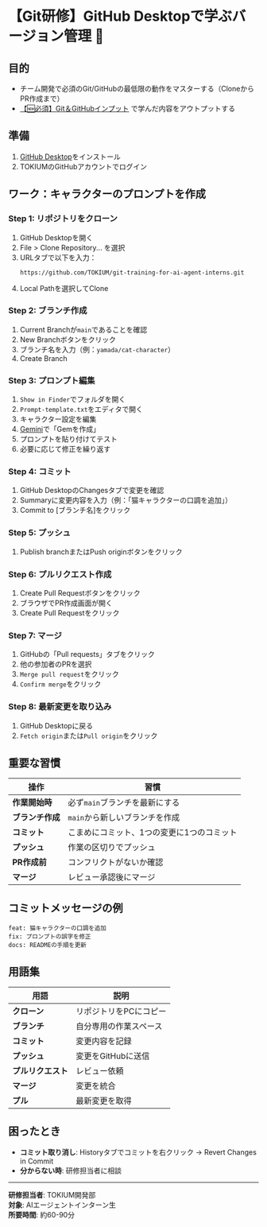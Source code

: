 # 【Git研修】GitHub Desktopで学ぶバージョン管理 🚀

## 目的
- チーム開発で必須のGit/GitHubの最低限の動作をマスターする（CloneからPR作成まで）
- [【🆕必須】Git＆GitHubインプット](https://www.notion.so/Git-GitHub-249a2eba3296801ea3bdc2b1677ada94?pvs=21) で学んだ内容をアウトプットする

## 準備
1. [GitHub Desktop](https://desktop.github.com/)をインストール
2. TOKIUMのGitHubアカウントでログイン

## ワーク：キャラクターのプロンプトを作成

### Step 1: リポジトリをクローン
1. GitHub Desktopを開く
2. File > Clone Repository... を選択
3. URLタブで以下を入力：
   ```
   https://github.com/TOKIUM/git-training-for-ai-agent-interns.git
   ```
4. Local Pathを選択してClone

### Step 2: ブランチ作成
1. Current Branchが`main`であることを確認
2. New Branchボタンをクリック
3. ブランチ名を入力（例：`yamada/cat-character`）
4. Create Branch

### Step 3: プロンプト編集
1. `Show in Finder`でフォルダを開く
2. `Prompt-template.txt`をエディタで開く
3. キャラクター設定を編集
4. [Gemini](https://gemini.google.com/)で「Gemを作成」
5. プロンプトを貼り付けてテスト
6. 必要に応じて修正を繰り返す

### Step 4: コミット
1. GitHub DesktopのChangesタブで変更を確認
2. Summaryに変更内容を入力（例：「猫キャラクターの口調を追加」）
3. Commit to [ブランチ名]をクリック

### Step 5: プッシュ
1. Publish branchまたはPush originボタンをクリック

### Step 6: プルリクエスト作成
1. Create Pull Requestボタンをクリック
2. ブラウザでPR作成画面が開く
3. Create Pull Requestをクリック

### Step 7: マージ
1. GitHubの「Pull requests」タブをクリック
2. 他の参加者のPRを選択
3. `Merge pull request`をクリック
4. `Confirm merge`をクリック

### Step 8: 最新変更を取り込み
1. GitHub Desktopに戻る
2. `Fetch origin`または`Pull origin`をクリック

## 重要な習慣

| 操作 | 習慣 |
|------|------|
| **作業開始時** | 必ず`main`ブランチを最新にする |
| **ブランチ作成** | `main`から新しいブランチを作成 |
| **コミット** | こまめにコミット、1つの変更に1つのコミット |
| **プッシュ** | 作業の区切りでプッシュ |
| **PR作成前** | コンフリクトがないか確認 |
| **マージ** | レビュー承認後にマージ |

## コミットメッセージの例
```
feat: 猫キャラクターの口調を追加
fix: プロンプトの誤字を修正
docs: READMEの手順を更新
```

## 用語集

| 用語 | 説明 |
|------|------|
| **クローン** | リポジトリをPCにコピー |
| **ブランチ** | 自分専用の作業スペース |
| **コミット** | 変更内容を記録 |
| **プッシュ** | 変更をGitHubに送信 |
| **プルリクエスト** | レビュー依頼 |
| **マージ** | 変更を統合 |
| **プル** | 最新変更を取得 |

## 困ったとき
- **コミット取り消し**: Historyタブでコミットを右クリック → Revert Changes in Commit
- **分からない時**: 研修担当者に相談

---

**研修担当者**: TOKIUM開発部  
**対象**: AIエージェントインターン生  
**所要時間**: 約60-90分